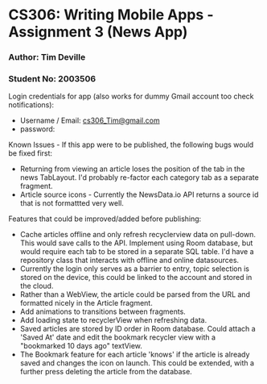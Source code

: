 # CS306: Writing Mobile Apps - Assignment 3 (News App)

### Author: Tim Deville
### Student No: 2003506


Login credentials for app (also works for dummy Gmail account too check notifications):

* Username / Email: cs306_Tim@gmail.com
* password: 


Known Issues - If this app were to be published, the following bugs would be fixed first:
* Returning from viewing an article loses the position of the tab in the news TabLayout. I'd probably re-factor each category tab as a separate fragment.
* Article source icons - Currently the NewsData.io API returns a source id that is not formattted very well.

Features that could be improved/added before publishing:
* Cache articles offline and only refresh recyclerview data on pull-down. This would save calls to the API. Implement using Room database, but would require each tab to be stored in a separate SQL table. I'd have a repository class that interacts with offline and online datasources.
* Currently the login only serves as a barrier to entry, topic selection is stored on the device, this could be linked to the account and stored in the cloud.
* Rather than a WebView, the article could be parsed from the URL and formatted nicely in the Article fragment.
* Add animations to transitions between fragments.
* Add loading state to recyclerView when refreshing data.
* Saved articles are stored by ID order in Room database. Could attach a 'Saved At' date and edit the bookmark recycler view with a "bookmarked 10 days ago" textView.
* The Bookmark feature for each article 'knows' if the article is already saved and changes the icon on launch. This could be extended, with a further press deleting the article from the database.
